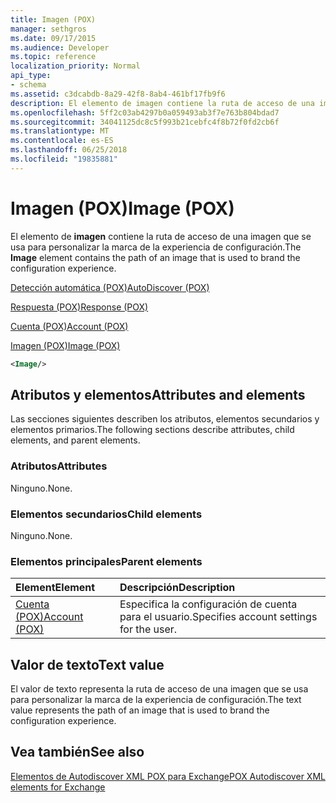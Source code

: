 ```yaml
---
title: Imagen (POX)
manager: sethgros
ms.date: 09/17/2015
ms.audience: Developer
ms.topic: reference
localization_priority: Normal
api_type:
- schema
ms.assetid: c3dcabdb-8a29-42f8-8ab4-461bf17fb9f6
description: El elemento de imagen contiene la ruta de acceso de una imagen que se usa para personalizar la marca de la experiencia de configuración.
ms.openlocfilehash: 5ff2c03ab4297b0a059493ab3f7e763b804bdad7
ms.sourcegitcommit: 34041125dc8c5f993b21cebfc4f8b72f0fd2cb6f
ms.translationtype: MT
ms.contentlocale: es-ES
ms.lasthandoff: 06/25/2018
ms.locfileid: "19835881"
---
```

# <a name="image-pox"></a><span data-ttu-id="91bdc-103">Imagen (POX)</span><span class="sxs-lookup"><span data-stu-id="91bdc-103">Image (POX)</span></span>

<span data-ttu-id="91bdc-104">El elemento de **imagen** contiene la ruta de acceso de una imagen que se usa para personalizar la marca de la experiencia de configuración.</span><span class="sxs-lookup"><span data-stu-id="91bdc-104">The **Image** element contains the path of an image that is used to brand the configuration experience.</span></span> 
  
[<span data-ttu-id="91bdc-105">Detección automática (POX)</span><span class="sxs-lookup"><span data-stu-id="91bdc-105">AutoDiscover (POX)</span></span>](autodiscover-pox.md)
  
[<span data-ttu-id="91bdc-106">Respuesta (POX)</span><span class="sxs-lookup"><span data-stu-id="91bdc-106">Response (POX)</span></span>](response-pox.md)
  
[<span data-ttu-id="91bdc-107">Cuenta (POX)</span><span class="sxs-lookup"><span data-stu-id="91bdc-107">Account (POX)</span></span>](account-pox.md)
  
[<span data-ttu-id="91bdc-108">Imagen (POX)</span><span class="sxs-lookup"><span data-stu-id="91bdc-108">Image (POX)</span></span>](image-pox.md)
  
```xml
<Image/>
```

## <a name="attributes-and-elements"></a><span data-ttu-id="91bdc-109">Atributos y elementos</span><span class="sxs-lookup"><span data-stu-id="91bdc-109">Attributes and elements</span></span>

<span data-ttu-id="91bdc-110">Las secciones siguientes describen los atributos, elementos secundarios y elementos primarios.</span><span class="sxs-lookup"><span data-stu-id="91bdc-110">The following sections describe attributes, child elements, and parent elements.</span></span>
  
### <a name="attributes"></a><span data-ttu-id="91bdc-111">Atributos</span><span class="sxs-lookup"><span data-stu-id="91bdc-111">Attributes</span></span>

<span data-ttu-id="91bdc-112">Ninguno.</span><span class="sxs-lookup"><span data-stu-id="91bdc-112">None.</span></span>
  
### <a name="child-elements"></a><span data-ttu-id="91bdc-113">Elementos secundarios</span><span class="sxs-lookup"><span data-stu-id="91bdc-113">Child elements</span></span>

<span data-ttu-id="91bdc-114">Ninguno.</span><span class="sxs-lookup"><span data-stu-id="91bdc-114">None.</span></span>
  
### <a name="parent-elements"></a><span data-ttu-id="91bdc-115">Elementos principales</span><span class="sxs-lookup"><span data-stu-id="91bdc-115">Parent elements</span></span>

|<span data-ttu-id="91bdc-116">**Element**</span><span class="sxs-lookup"><span data-stu-id="91bdc-116">**Element**</span></span>|<span data-ttu-id="91bdc-117">**Descripción**</span><span class="sxs-lookup"><span data-stu-id="91bdc-117">**Description**</span></span>|
|:-----|:-----|
|[<span data-ttu-id="91bdc-118">Cuenta (POX)</span><span class="sxs-lookup"><span data-stu-id="91bdc-118">Account (POX)</span></span>](account-pox.md) <br/> |<span data-ttu-id="91bdc-119">Especifica la configuración de cuenta para el usuario.</span><span class="sxs-lookup"><span data-stu-id="91bdc-119">Specifies account settings for the user.</span></span>  <br/> |
   
## <a name="text-value"></a><span data-ttu-id="91bdc-120">Valor de texto</span><span class="sxs-lookup"><span data-stu-id="91bdc-120">Text value</span></span>

<span data-ttu-id="91bdc-121">El valor de texto representa la ruta de acceso de una imagen que se usa para personalizar la marca de la experiencia de configuración.</span><span class="sxs-lookup"><span data-stu-id="91bdc-121">The text value represents the path of an image that is used to brand the configuration experience.</span></span>
  
## <a name="see-also"></a><span data-ttu-id="91bdc-122">Vea también</span><span class="sxs-lookup"><span data-stu-id="91bdc-122">See also</span></span>



[<span data-ttu-id="91bdc-123">Elementos de Autodiscover XML POX para Exchange</span><span class="sxs-lookup"><span data-stu-id="91bdc-123">POX Autodiscover XML elements for Exchange</span></span>](pox-autodiscover-xml-elements-for-exchange.md)

